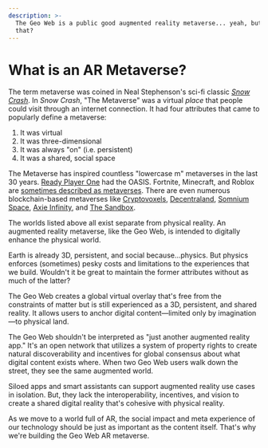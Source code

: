 ```yaml
---
description: >-
  The Geo Web is a public good augmented reality metaverse... yeah, but what's
  that?
---
```


# What is an AR Metaverse?

The term metaverse was coined in Neal Stephenson's sci-fi classic [_Snow Crash_](https://en.wikipedia.org/wiki/Snow_Crash). In _Snow Crash_, "The Metaverse" was a virtual _place_ that people could visit through an internet connection. It had four attributes that came to popularly define a metaverse:

1. It was virtual
2. It was three-dimensional
3. It was always "on" \(i.e. persistent\)
4. It was a shared, social space

The Metaverse has inspired countless "lowercase m" metaverses in the last 30 years. [Ready Player One](https://en.wikipedia.org/wiki/Ready_Player_One) had the OASIS. Fortnite, Minecraft, and Roblox are [sometimes described as metaverses](https://www.matthewball.vc/all/themetaverse). There are even numerous blockchain-based metaverses like [Cryptovoxels](https://www.cryptovoxels.com/), [Decentraland](https://decentraland.org/), [Somnium Space](https://www.somniumspace.com/), [Axie Infinity](https://axieinfinity.com/), and [The Sandbox](https://www.sandbox.game/en/). 

The worlds listed above all exist separate from physical reality. An augmented reality metaverse, like the Geo Web, is intended to digitally enhance the physical world.

Earth is already 3D, persistent, and social because...physics. But physics enforces \(sometimes\) pesky costs and limitations to the experiences that we build. Wouldn't it be great to maintain the former attributes without as much of the latter?

The Geo Web creates a global virtual overlay that's free from the constraints of matter but is still experienced as a 3D, persistent, and shared reality. It allows users to anchor digital content—limited only by imagination—to physical land.

The Geo Web shouldn't be interpreted as "just another augmented reality app." It's an open network that utilizes a system of property rights to create natural discoverability and incentives for global consensus about what digital content exists where. When two Geo Web users walk down the street, they see the same augmented world. 

Siloed apps and smart assistants can support augmented reality use cases in isolation. But, they lack the interoperability, incentives, and vision to create a shared digital reality that's cohesive with physical reality. 

As we move to a world full of AR, the social impact and meta experience of our technology should be just as important as the content itself. That's why we're building the Geo Web AR metaverse.

